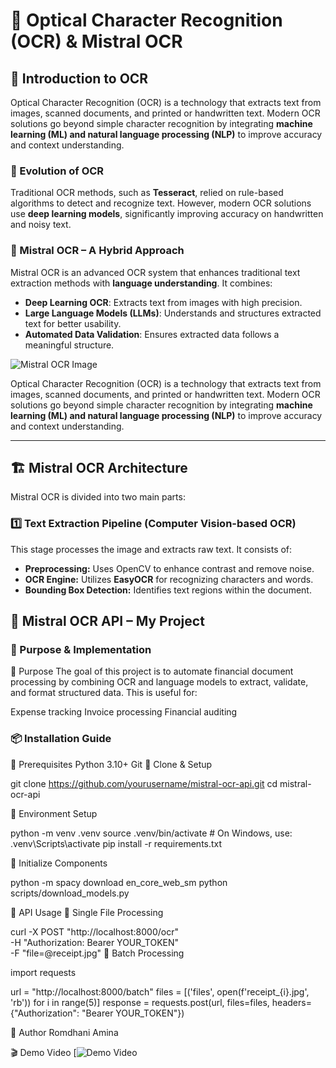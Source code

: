 # 🧾 Optical Character Recognition (OCR) & Mistral OCR

## 📖 Introduction to OCR  
Optical Character Recognition (OCR) is a technology that extracts text from images, scanned documents, and printed or handwritten text. Modern OCR solutions go beyond simple character recognition by integrating **machine learning (ML) and natural language processing (NLP)** to improve accuracy and context understanding.

### 🌟 Evolution of OCR  
Traditional OCR methods, such as **Tesseract**, relied on rule-based algorithms to detect and recognize text. However, modern OCR solutions use **deep learning models**, significantly improving accuracy on handwritten and noisy text.

### 🚀 Mistral OCR – A Hybrid Approach  
Mistral OCR is an advanced OCR system that enhances traditional text extraction methods with **language understanding**. It combines:  
- **Deep Learning OCR**: Extracts text from images with high precision.  
- **Large Language Models (LLMs)**: Understands and structures extracted text for better usability.  
- **Automated Data Validation**: Ensures extracted data follows a meaningful structure.
 
![Mistral OCR Image](https://i.gzn.jp/img/2025/03/07/mistral-ocr/02.png)

Optical Character Recognition (OCR) is a technology that extracts text from images, scanned documents, and printed or handwritten text. Modern OCR solutions go beyond simple character recognition by integrating **machine learning (ML) and natural language processing (NLP)** to improve accuracy and context understanding.


---

## 🏗 Mistral OCR Architecture  

Mistral OCR is divided into two main parts:

### 1️⃣ **Text Extraction Pipeline (Computer Vision-based OCR)**  
This stage processes the image and extracts raw text. It consists of:  
- **Preprocessing:** Uses OpenCV to enhance contrast and remove noise.  
- **OCR Engine:** Utilizes **EasyOCR** for recognizing characters and words.  
- **Bounding Box Detection:** Identifies text regions within the document.  


## 🚀 Mistral OCR API – My Project

### 🎯 Purpose & Implementation
🔹 Purpose
The goal of this project is to automate financial document processing by combining OCR and language models to extract, validate, and format structured data. This is useful for:

Expense tracking
Invoice processing
Financial auditing

### 📦 Installation Guide

🔹 Prerequisites
Python 3.10+
Git
🔹 Clone & Setup

git clone https://github.com/yourusername/mistral-ocr-api.git
cd mistral-ocr-api

🔹 Environment Setup

python -m venv .venv
source .venv/bin/activate  # On Windows, use: .venv\Scripts\activate
pip install -r requirements.txt

🔹 Initialize Components

python -m spacy download en_core_web_sm
python scripts/download_models.py

🚦 API Usage
🔹 Single File Processing

curl -X POST "http://localhost:8000/ocr" \
  -H "Authorization: Bearer YOUR_TOKEN" \
  -F "file=@receipt.jpg"
🔹 Batch Processing

import requests

url = "http://localhost:8000/batch"
files = [('files', open(f'receipt_{i}.jpg', 'rb')) for i in range(5)]
response = requests.post(url, files=files, headers={"Authorization": "Bearer YOUR_TOKEN"})


👤 Author
Romdhani Amina

🎬 Demo Video
[![Demo Video](demo.gif)
